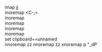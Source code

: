 imap jj <ESC>  
inoremap <C-;> <Esc>  
inoremap <C-h> <Left>  
inoremap <C-j> <Down>  
inoremap <C-k> <Up>  
inoremap <C-l> <Right>  
set clipboard+=unnamed  
nnoremap <C-d> <C-d>zz
nnoremap <C-u> <C-u>zz
xnoremap <leader>p "_dP
